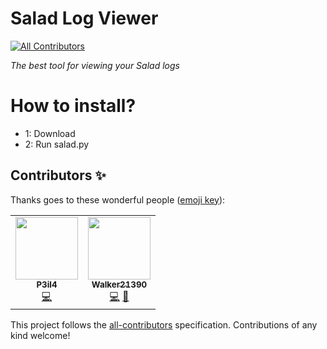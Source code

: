 # Salad Log Viewer

<!-- ALL-CONTRIBUTORS-BADGE:START - Do not remove or modify this section -->

[![All Contributors](https://img.shields.io/badge/all_contributors-2-orange.svg?style=flat-square)](#contributors-)

<!-- ALL-CONTRIBUTORS-BADGE:END -->

_The best tool for viewing your Salad logs_

# How to install?
- 1: Download
- 2: Run salad.py

## Contributors ✨

Thanks goes to these wonderful people ([emoji key](https://allcontributors.org/docs/en/emoji-key)):

<!-- ALL-CONTRIBUTORS-LIST:START - Do not remove or modify this section -->
<!-- prettier-ignore-start -->
<!-- markdownlint-disable -->
<table>
  <tr>
    <td align="center"><a href="https://github.com/P3il4"><img src="https://avatars2.githubusercontent.com/u/42489293?v=4" width="100px;" alt=""/><br /><sub><b>P3il4</b></sub></a><br /><a href="https://github.com/VukkyLtd/SaladLogViewer/commits?author=P3il4" title="Code">💻</a></td>
    <td align="center"><a href="https://www.salad.io/"><img src="https://avatars2.githubusercontent.com/u/71191962?v=4" width="100px;" alt=""/><br /><sub><b>Walker21390</b></sub></a><br /><a href="https://github.com/VukkyLtd/SaladLogViewer/commits?author=Walker21390" title="Code">💻</a> <a href="https://github.com/VukkyLtd/SaladLogViewer/commits?author=Walker21390" title="Documentation">📖</a></td>
  </tr>
</table>

<!-- markdownlint-enable -->
<!-- prettier-ignore-end -->

<!-- ALL-CONTRIBUTORS-LIST:END -->

This project follows the [all-contributors](https://github.com/all-contributors/all-contributors) specification. Contributions of any kind welcome!
